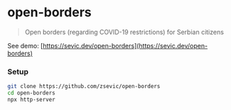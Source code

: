 # open-borders
> Open borders (regarding COVID-19 restrictions) for Serbian citizens

See demo: [https://sevic.dev/open-borders](https://sevic.dev/open-borders)

### Setup
```bash
git clone https://github.com/zsevic/open-borders
cd open-borders
npx http-server
```
